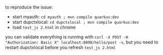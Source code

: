 to reproduce the issue:
  - start myauth: `cd myauth ; mvn compile quarkus:dev`
  - start dupctxlocal: `cd dupctxlocal ; mvn compile quarkus:dev`
  - load `test_js 2.html` in chrome

you can validate everything is running with `curl -X POST -H "Authorization: Basic X" localhost:8090/hello/post -v`, but you need to restart dupctxlocal before you refresh `test_js 2.html`